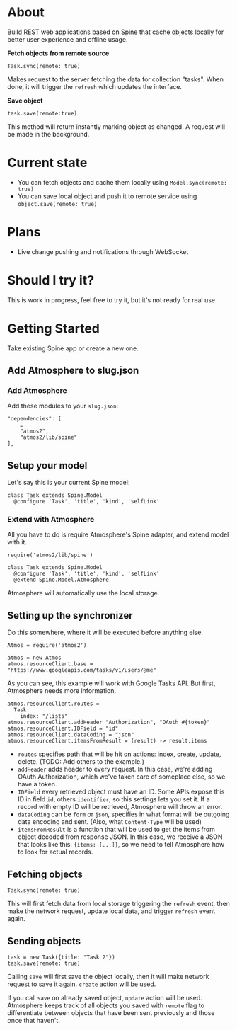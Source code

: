 # About

Build REST web applications based on [Spine](http://spinejs.com/) that cache objects locally for better user experience and offline usage.

**Fetch objects from remote source**

    Task.sync(remote: true)

Makes request to the server fetching the data for collection "tasks". When done, it will trigger the `refresh` which updates the interface.

**Save object**

    task.save(remote:true)
    
This method will return instantly marking object as changed. A request will be made in the background.

# Current state

- You can fetch objects and cache them locally using `Model.sync(remote: true)`
- You can save local object and push it to remote service using `object.save(remote: true)`

# Plans

- Live change pushing and notifications through WebSocket

# Should I try it?

This is work in progress, feel free to try it, but it's not ready for real use.

# Getting Started

Take existing Spine app or create a new one.

## Add Atmosphere to slug.json

### Add Atmosphere

Add these modules to your `slug.json`:

    "dependencies": [
		…
    	"atmos2",
    	"atmos2/lib/spine"
  	],

## Setup your model

Let's say this is your current Spine model:

    class Task extends Spine.Model
      @configure 'Task', 'title', 'kind', 'selfLink'

### Extend with Atmosphere

All you have to do is require Atmosphere's Spine adapter, and extend model with it.

    require('atmos2/lib/spine')
    
    class Task extends Spine.Model
      @configure 'Task', 'title', 'kind', 'selfLink'
      @extend Spine.Model.Atmosphere

Atmosphere will automatically use the local storage.

## Setting up the synchronizer

Do this somewhere, where it will be executed before anything else.

    Atmos = require('atmos2')
    
    atmos = new Atmos
    atmos.resourceClient.base = "https://www.googleapis.com/tasks/v1/users/@me"

As you can see, this example will work with Google Tasks API. But first, Atmosphere needs more information.

    atmos.resourceClient.routes =
      Task:
        index: "/lists"
    atmos.resourceClient.addHeader "Authorization", "OAuth #{token}"
    atmos.resourceClient.IDField = "id"
    atmos.resourceClient.dataCoding = "json"
    atmos.resourceClient.itemsFromResult = (result) -> result.items
    
* `routes` specifies path that will be hit on actions: index, create, update, delete. (TODO: Add others to the example.)
* `addHeader` adds header to every request. In this case, we're adding OAuth Authorization, which we've taken care of someplace else, so we have a token.
* `IDField` every retrieved object must have an ID. Some APIs expose this ID in field `id`, others `identifier`, so this settings lets you set it. If a record with empty ID will be retrieved, Atmosphere will throw an error.
* `dataCoding` can be `form` or `json`, specifies in what format will be outgoing data encoding and sent. (Also, what `Content-Type` will be used)
* `itemsFromResult` is a function that will be used to get the items from object decoded from response JSON. In this case, we receive a JSON that looks like this: `{items: [...]}`, so we need to tell Atmosphere how to look for actual records.


## Fetching objects

    Task.sync(remote: true)

This will first fetch data from local storage triggering the `refresh` event, then make the network request, update local data, and trigger `refresh` event again.

## Sending objects

    task = new Task({title: "Task 2"})
    task.save(remote: true)

Calling `save` will first save the object locally, then it will make network request to save it again. `create` action will be used.

If you call `save` on already saved object, `update` action will be used. Atmosphere keeps track of all objects you saved with `remote` flag to differentiate between objects that have been sent previously and those once that haven't. 